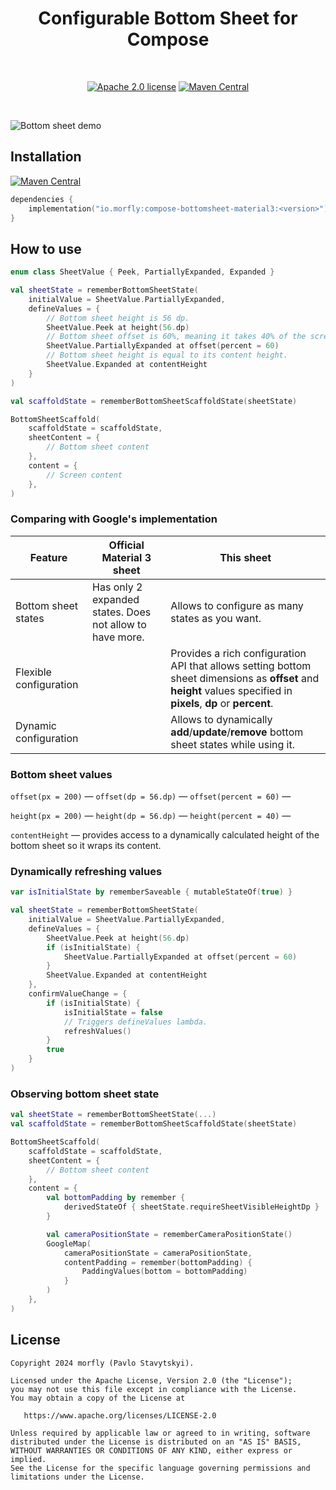 
<h1 align="center">Configurable Bottom Sheet for Compose</h1></br>

<p align="center">
  <a href="https://opensource.org/licenses/Apache-2.0"><img alt="Apache 2.0 license" src="https://img.shields.io/badge/License-Apache%202.0-blue.svg"/></a>
  <a href="https://search.maven.org/search?q=g:%22io.morfly.airin%22%20AND%20a:%22airin-gradle-plugin%22"><img alt="Maven Central" src="https://img.shields.io/maven-central/v/io.morfly.airin/airin-gradle-plugin.svg?label=Maven%20Central"/></a>
</p><br>

![Bottom sheet demo](demos/demo_1.png)

## Installation
[![Maven Central](https://maven-badges.herokuapp.com/maven-central/io.morfly.airin/airin-core/badge.svg)](https://maven-badges.herokuapp.com/maven-central/io.morfly.airin/airin-core)

```kotlin
dependencies {
    implementation("io.morfly:compose-bottomsheet-material3:<version>")
}
```

## How to use
```kotlin
enum class SheetValue { Peek, PartiallyExpanded, Expanded }
```

```kotlin
val sheetState = rememberBottomSheetState(
    initialValue = SheetValue.PartiallyExpanded,
    defineValues = {
        // Bottom sheet height is 56 dp.
        SheetValue.Peek at height(56.dp)
        // Bottom sheet offset is 60%, meaning it takes 40% of the screen.
        SheetValue.PartiallyExpanded at offset(percent = 60)
        // Bottom sheet height is equal to its content height.
        SheetValue.Expanded at contentHeight
    }
)
```

```kotlin
val scaffoldState = rememberBottomSheetScaffoldState(sheetState)

BottomSheetScaffold(
    scaffoldState = scaffoldState,
    sheetContent = {
        // Bottom sheet content
    },
    content = {
        // Screen content
    },
)
```

### Comparing with Google's implementation
|Feature | Official Material 3 sheet | This sheet |
|-|-|-|
| Bottom sheet states | Has only 2 expanded states. Does not allow to have more. | Allows to configure as many states as you want. |
| Flexible configuration| | Provides a rich configuration API that allows setting bottom sheet dimensions as **offset** and **height** values specified in **pixels**, **dp** or **percent**. |
| Dynamic configuration | | Allows to dynamically **add**/**update**/**remove** bottom sheet states while using it.|

### Bottom sheet values
`offset(px = 200)` — 
`offset(dp = 56.dp)` —
`offset(percent = 60)` —

`height(px = 200)` —
`height(dp = 56.dp)` —
`height(percent = 40)` —

`contentHeight` — provides access to a dynamically calculated height of the bottom sheet so it wraps its content.

### Dynamically refreshing values

```kotlin
var isInitialState by rememberSaveable { mutableStateOf(true) }

val sheetState = rememberBottomSheetState(
    initialValue = SheetValue.PartiallyExpanded,
    defineValues = {
        SheetValue.Peek at height(56.dp)
        if (isInitialState) {
            SheetValue.PartiallyExpanded at offset(percent = 60)
        }
        SheetValue.Expanded at contentHeight
    },
    confirmValueChange = {
        if (isInitialState) {
            isInitialState = false
            // Triggers defineValues lambda.
            refreshValues()
        }
        true
    }
)
```

### Observing bottom sheet state

```kotlin
val sheetState = rememberBottomSheetState(...)
val scaffoldState = rememberBottomSheetScaffoldState(sheetState)

BottomSheetScaffold(
    scaffoldState = scaffoldState,
    sheetContent = {
        // Bottom sheet content
    },
    content = {
        val bottomPadding by remember {
            derivedStateOf { sheetState.requireSheetVisibleHeightDp }
        }

        val cameraPositionState = rememberCameraPositionState()
        GoogleMap(
            cameraPositionState = cameraPositionState,
            contentPadding = remember(bottomPadding) { 
                PaddingValues(bottom = bottomPadding)
            }
        )
    },
)
```

## License
```
Copyright 2024 morfly (Pavlo Stavytskyi).

Licensed under the Apache License, Version 2.0 (the "License");
you may not use this file except in compliance with the License.
You may obtain a copy of the License at

   https://www.apache.org/licenses/LICENSE-2.0

Unless required by applicable law or agreed to in writing, software
distributed under the License is distributed on an "AS IS" BASIS,
WITHOUT WARRANTIES OR CONDITIONS OF ANY KIND, either express or implied.
See the License for the specific language governing permissions and
limitations under the License.
```
